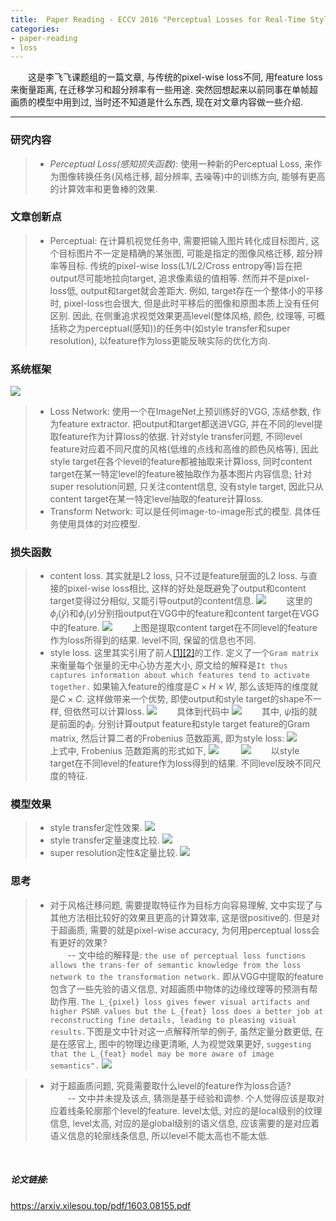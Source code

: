 ```yaml
---
title:  Paper Reading - ECCV 2016 "Perceptual Losses for Real-Time Style Transfer and Super-Resolution"
categories:
- paper-reading
- loss
---
```


&emsp;&emsp;这是李飞飞课题组的一篇文章, 与传统的pixel-wise loss不同, 用feature loss来衡量距离, 在迁移学习和超分辨率有一些用途. 突然回想起来以前同事在单帧超画质的模型中用到过, 当时还不知道是什么东西, 现在对文章内容做一些介绍.

***
### 研究内容
>+ *Perceptual Loss(感知损失函数)*: 使用一种新的Perceptual Loss, 来作为图像转换任务(风格迁移, 超分辨率, 去噪等)中的训练方向, 能够有更高的计算效率和更鲁棒的效果.   

### 文章创新点
>+ Perceptual: 在计算机视觉任务中, 需要把输入图片转化成目标图片, 这个目标图片不一定是精确的某张图, 可能是指定的图像风格迁移, 超分辨率等目标. 传统的pixel-wise loss(L1/L2/Cross entropy等)旨在把output尽可能地拉向target, 追求像素级的值相等. 然而并不是pixel-loss低, output和target就会差距大. 例如, target存在一个整体小的平移时, pixel-loss也会很大, 但是此时平移后的图像和原图本质上没有任何区别. 因此, 在侧重追求视觉效果更高level(整体风格, 颜色, 纹理等, 可概括称之为perceptual(感知))的任务中(如style transfer和super resolution), 以feature作为loss更能反映实际的优化方向.

### 系统框架
![](/assets/images/perceptualLoss/1.png)
>+ Loss Network: 使用一个在ImageNet上预训练好的VGG, 冻结参数, 作为feature extractor. 把output和target都送进VGG, 并在不同的level提取feature作为计算loss的依据. 针对style transfer问题, 不同level feature对应着不同尺度的风格(低维的点线和高维的颜色风格等), 因此style target在各个level的feature都被抽取来计算loss, 同时content target在某一特定level的feature被抽取作为基本图片内容信息; 针对super resolution问题, 只关注content信息, 没有style target, 因此只从content target在某一特定level抽取的feature计算loss. 
>+ Transform Network: 可以是任何image-to-image形式的模型. 具体任务使用具体的对应模型.

### 损失函数
>+ content loss. 其实就是L2 loss, 只不过是feature层面的L2 loss. 与直接的pixel-wise loss相比, 这样的好处是既避免了output和content target变得过分相似, 又能引导output的content信息.
![](/assets/images/perceptualLoss/2.png)
&emsp;&emsp;这里的$\phi_j(\hat y)$和$\phi_j(y)$分别指output在VGG中的feature和content target在VGG中的feature.
![](/assets/images/perceptualLoss/7.png)
&emsp;&emsp;上图是提取content target在不同level的feature作为loss所得到的结果. level不同, 保留的信息也不同.
>+ style loss. 这里其实引用了前人[[1]][link1][[2]][link2]的工作. 定义了一个`Gram matrix`来衡量每个张量的无中心协方差大小, 原文给的解释是`It thus captures information about which features tend to activate together.` 如果输入feature的维度是$C\times H\times W$, 那么该矩阵的维度就是$C\times C$. 这样做带来一个优势, 即使output和style target的shape不一样, 但依然可以计算loss.
![](/assets/images/perceptualLoss/3.png)
&emsp;&emsp;具体到代码中
![](/assets/images/perceptualLoss/4.png)
&emsp;&emsp;其中, $\psi$指的就是前面的$\phi_j$. 分别计算output feature和style target feature的Gram matrix, 然后计算二者的Frobenius 范数距离, 即为style loss:
![](/assets/images/perceptualLoss/5.png)
&emsp;&emsp;上式中, Frobenius 范数距离的形式如下,
![](/assets/images/perceptualLoss/6.png)
&emsp;&emsp;
![](/assets/images/perceptualLoss/8.png)
&emsp;&emsp;以style target在不同level的feature作为loss得到的结果. 不同level反映不同尺度的特征.



### 模型效果
>+ style transfer定性效果. 
![](/assets/images/perceptualLoss/9.png)
>+ style transfer定量速度比较.
![](/assets/images/perceptualLoss/10.png)
>+ super resolution定性&定量比较.
![](/assets/images/perceptualLoss/11.png)

### 思考
>+ 对于风格迁移问题, 需要提取特征作为目标方向容易理解, 文中实现了与其他方法相比较好的效果且更高的计算效率, 这是很positive的. 但是对于超画质, 需要的就是pixel-wise accuracy, 为何用perceptual loss会有更好的效果?   
&emsp;&emsp;-- 文中给的解释是: `the use of perceptual loss functions allows the trans-fer of semantic knowledge from the loss network to the transformation network.` 即从VGG中提取的feature包含了一些先验的语义信息, 对超画质中物体的边缘纹理等的预测有帮助作用. `The L_{pixel} loss gives fewer visual artifacts and higher PSNR values but the L_{feat} loss does a better job at reconstructing fine details, leading to pleasing visual results.`下图是文中针对这一点解释所举的例子, 虽然定量分数更低, 在是在感官上, 图中的物理边缘更清晰, 人为视觉效果更好, `suggesting that the L_{feat} model may be more aware of image semantics".` 
![](/assets/images/perceptualLoss/12.png)

>+ 对于超画质问题, 究竟需要取什么level的feature作为loss合适?   
&emsp;&emsp;-- 文中并未提及该点, 猜测是基于经验和调参. 个人觉得应该是取对应着线条轮廓那个level的feature. level太低, 对应的是local级别的纹理信息, level太高, 对应的是global级别的语义信息, 应该需要的是对应着语义信息的轮廓线条信息, 所以level不能太高也不能太低.

<br
/>
##### 论文链接:
<https://arxiv.xilesou.top/pdf/1603.08155.pdf>

[link1]: http://papers.nips.cc/paper/5633-texture-synthesis-using-convolutional-neural-networks
[link2]: https://arxiv.xilesou.top/abs/1508.06576

